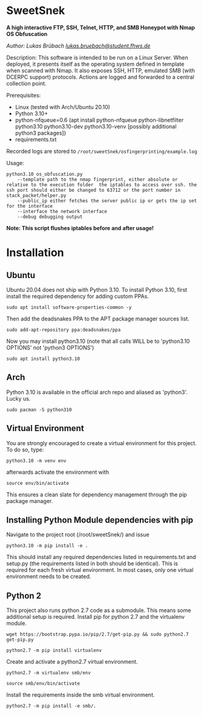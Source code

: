 
SweetSnek
===========

**A high interactive FTP, SSH, Telnet, HTTP, and SMB Honeypot with Nmap OS Obfuscation**

*Author: Lukas Brübach lukas.bruebach@student.fhws.de*

Description: This software is intended to be run on a Linux Server. When deployed, it presents itself as the operating
system defined in template when scanned with Nmap. It also exposes SSH, HTTP, emulated SMB (with DCERPC support) protocols. Actions are logged and
forwarded to a central collection point.

Prerequisites:

- Linux (tested with Arch/Ubuntu 20.10)
- Python 3.10+
- python-nfqueue=0.6 (apt install python-nfqueue python-libnetfilter python3.10 python3.10-dev python3.10-venv [possibly additional python3 packages]) 
- requirements.txt

Recorded logs are stored to `/root/sweetSnek/osfingerprinting/example.log`

Usage:

    python3.10 os_obfuscation.py
        --template path to the nmap fingerprint, either absolute or relative to the execution folder  the iptables to access over ssh. the ssh port should either be changed to 63712 or the port number in stack_packet/helper.py
        --public_ip either fetches the server public ip or gets the ip set for the interface 
        --interface the network interface
        --debug debugging output

**Note: This script flushes iptables before and after usage!**

# Installation

## Ubuntu

Ubuntu 20.04 does not ship with Python 3.10.
To install Python 3.10, first install the required dependency for adding custom PPAs.

    sudo apt install software-properties-common -y

Then add the deadsnakes PPA to the APT package manager sources list.

    sudo add-apt-repository ppa:deadsnakes/ppa

Now you may install python3.10 (note that all calls WILL be to 'python3.10 OPTIONS' not 'python3 OPTIONS')

    sudo apt install python3.10

## Arch

Python 3.10 is available in the official arch repo and aliased as 'python3'. Lucky us.

    sudo pacman -S python310

## Virtual Environment

You are strongly encouraged to create a virtual environment for this project. To do so, type:

    python3.10 -m venv env

afterwards activate the environment with

    source env/bin/activate

This ensures a clean slate for dependency management through the pip package manager.

## Installing Python Module dependencies with pip

Navigate to the project root (/root/sweetSnek/) and issue

    python3.10 -m pip install -e .

This should install any required dependencies listed in requirements.txt and setup.py (the requirements listed in both should be identical).
This is required for each fresh virtual environment. In most cases, only one virtual environment needs to be created.

## Python 2

This project also runs python 2.7 code as a submodule. This means some additional setup is required.
Install pip for python 2.7 and the virtualenv module.

    wget https://bootstrap.pypa.io/pip/2.7/get-pip.py && sudo python2.7 get-pip.py

    python2.7 -m pip install virtualenv

Create and activate a python2.7 virtual environment.

    python2.7 -m virtualenv smb/env

    source smb/env/bin/activate

Install the requirements inside the smb virtual environment.

    python2.7 -m pip install -e smb/.